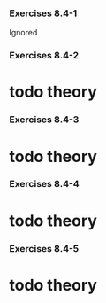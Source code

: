 ### Exercises 8.4-1
Ignored

### Exercises 8.4-2
# todo theory

### Exercises 8.4-3
# todo theory

### Exercises 8.4-4
# todo theory

### Exercises 8.4-5
# todo theory
